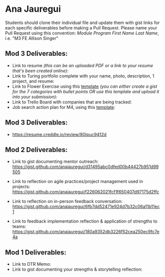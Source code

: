 # Ana Jauregui

Students should clone their individual file and update them with gist links for each specific deliverables before making a Pull Request. Please name your Pull Request using this convention: *Module Program First Name Last Name*, i.e. "M3 FE Allison Singer"

## Mod 3 Deliverables:

* Link to resume *(this can be an uploaded PDF or a link to your resume that's been created online)*: 
* Link to Turing portfolio complete with your name, photo, description, 1 project, and resume:
* Link to Flower Exercise using this [template](https://github.com/turingschool/career-development-curriculum/blob/master/files/Career%20Unit%20-%20The%20Flower%20Diagram.pdf) *(you can either create a gist for the 7 categories with bullet points OR use this template and upload it into your submission):*
* Link to Trello Board with companies that are being tracked: 
* Job search action plan for M4, using this [template](https://github.com/turingschool/career-development-curriculum/blob/master/module_three/mod_4_action_plan_template.md):

## Mod 3 Deliverables: 
* https://resume.creddle.io/review/80ipuc9412d

## Mod 2 Deliverables:
* Link to gist documenting mentor outreach:
https://gist.github.com/anajauregui/d31495abc0dfed00b44427b951d99505

* Link to reflection on agile practices/project management used in projects: 
https://gist.github.com/anajauregui/f226062021fcf1f650407d97175d2ffc

* Link to reflection on in-person feedback conversation:
https://gist.github.com/anajauregui/6fb7dd52471e924d7b32c06a11b11ec1

* Link to feedback implementation reflection & application of strengths to teams:
https://gist.github.com/anajauregui/180a9352db3226f52cea250ec9fc7e4a


## Mod 1 Deliverables:
* Link to DTR Memo: <script src="https://gist.github.com/anajauregui/d5f0583263cfec0e6c177d782bd6058f.js"></script>
* Link to gist documenting your strengths & storytelling reflection: <script src="https://gist.github.com/anajauregui/23997ef6d1d0a060b4226045713caadd.js"></script>
